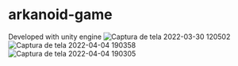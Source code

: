 # arkanoid-game
Developed with unity engine
![Captura de tela 2022-03-30 120502](https://user-images.githubusercontent.com/43748428/163250430-2e76b676-6b00-4422-bd64-56e4071dfc38.png)
![Captura de tela 2022-04-04 190358](https://user-images.githubusercontent.com/43748428/163250446-1038b170-a35e-49b0-b331-3ada3dbc8b6b.png)
![Captura de tela 2022-04-04 190305](https://user-images.githubusercontent.com/43748428/163250451-20069ddf-57a1-4129-af0e-3384471d9dd7.png)
